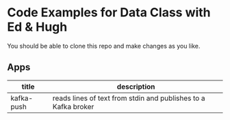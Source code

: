 # Code Examples for Data Class with Ed & Hugh
You should be able to clone this repo and make changes as you like.

## Apps
title | description
---|---
kafka-push | reads lines of text from stdin and publishes to a Kafka broker